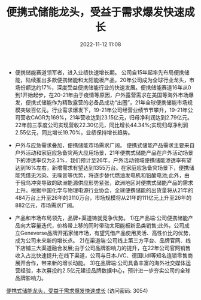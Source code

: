 ﻿---
title: 便携式储能龙头，受益于需求爆发快速成长
date: 2022-11-12 11:08
tags:
- 华宝新能
- 电力设备
updated: 
---

- 便携储能赛道领军者，进入业绩快速增长期。
公司自15年起率先布局便携储能，陆续推出多款便携储能和太阳能板产品，20年公司成为全球行业龙头，市场份额达约17%，深度受益便携储能行业的快速发展。便携储能赛道16年从0到1开始起步，在20-21年由于疫情等原因，户外露营需求在美国等海外市场爆发，便携式储能作为精致露营的必备品成功“出圈”，21年全球便携储能市场规模突破百亿元。行业需求爆发下，19-21年公司经营业绩节节攀升，19-21年公司营收CAGR为169%，21年营收达到23.15亿元，归母净利润达到2.79亿元。22年前三季度公司实现营收22.30亿元，同比增长44.34%;实现归母净利润2.55亿元，同比增长19.70%，业绩保持增长趋势。

- 户外与应急需求叠加，便携储能市场需求广阔。
便携式储能产品需求主要来自户外活动和家庭应急备灾两大应用场景，21年便携式储能产品在户外活动场景下的渗透率仅为2.3%，我们预计至26年，户外活动领域便携储能渗透率有望达到16%左右，新增需求有望达到1355万台。在家庭应急备灾场景下，便携储能凭借无污染、无噪音等优势，将逐步替代燃油发电机和铅酸电池;此外，由于俄乌冲突导致的欧洲能源供应形势紧张，欧洲地区对便携式储能产品的需求上升。根据中国化学与物理电源行业协会，全球便携储能的出货量将从21年的484万台上升至26年的3110万台，市场规模将从21年的111亿元上升至26年的882亿元，市场需求广阔。
<!-- more -->
- 产品和市场布局领先，品牌+渠道铸就竞争优势。
1)在产品端:公司便携储能产品向大容量迭代，价格带上移的同时带动太阳能板新品类销售;此外，公司成立Geneverse品牌开拓家储市场，有望凭借产品使用灵活、高性价比的优势，成为公司未来新的增长点。
2)在渠道端:公司线上第三方平台、品牌官网、线下店铺三大渠道融合发展;由于公司品牌影响力的提升，在22年公司官网销售收入占比快速提升;在线下渠道，公司与日本JVC、德国Lidl等知名连锁零售商展开合作，带来新的增长动能。
3)在品牌端:公司具备丰富的海外社交媒体运营经验，本次募投约2.5亿元建设品牌数据中心，预计进一步夯实公司的全球品牌影响力。


[便携式储能龙头，受益于需求爆发快速成长](https://url12.ctfile.com/f/3948612-723008845-6fb884?p=3054)
(访问密码: 3054)
